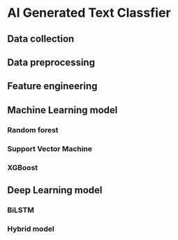 # AI Generated Text Classfier
## Data collection 
## Data preprocessing 
## Feature engineering
## Machine Learning model
### Random forest
### Support Vector Machine
### XGBoost
## Deep Learning model
### BiLSTM
### Hybrid model
